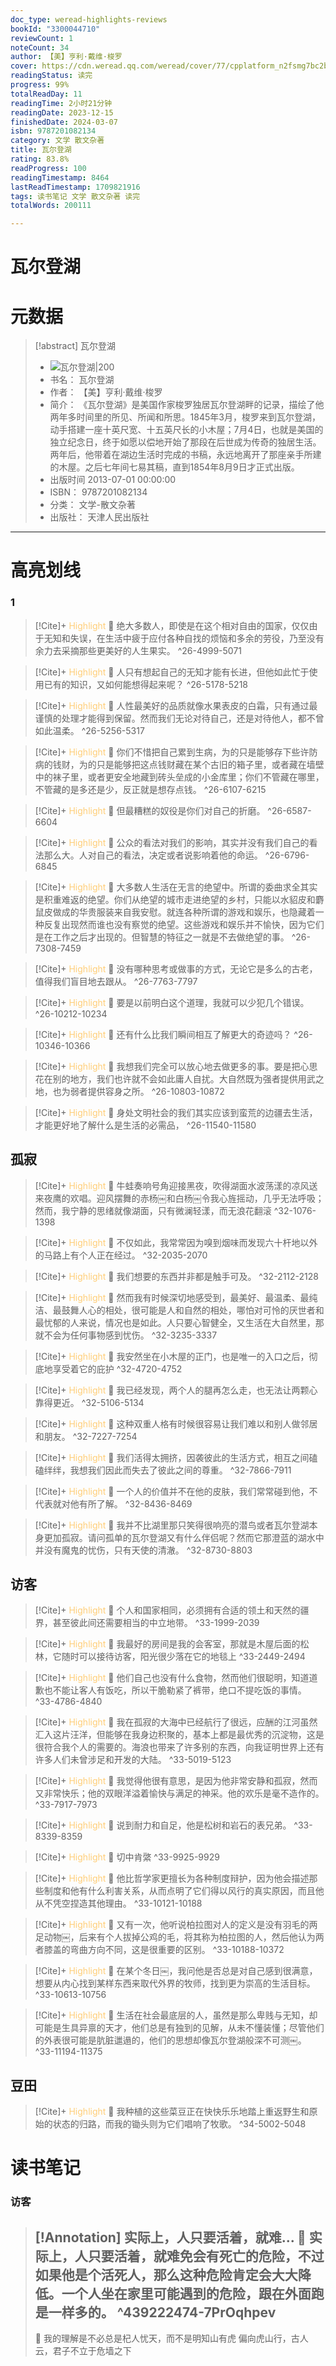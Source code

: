 ```yaml
---
doc_type: weread-highlights-reviews
bookId: "3300044710"
reviewCount: 1
noteCount: 34
author: 【美】亨利·戴维·梭罗
cover: https://cdn.weread.qq.com/weread/cover/77/cpplatform_n2fsmg7bc2bnzhmkfxqq6q/t7_cpplatform_n2fsmg7bc2bnzhmkfxqq6q1686541831.jpg
readingStatus: 读完
progress: 99%
totalReadDay: 11
readingTime: 2小时21分钟
readingDate: 2023-12-15
finishedDate: 2024-03-07
isbn: 9787201082134
category: 文学 散文杂著
title: 瓦尔登湖
rating: 83.8%
readProgress: 100
readingTimestamp: 8464
lastReadTimestamp: 1709821916
tags: 读书笔记 文学 散文杂著 读完
totalWords: 200111

---
```


# 瓦尔登湖

# 元数据
> [!abstract] 瓦尔登湖
> - ![ 瓦尔登湖|200](https://cdn.weread.qq.com/weread/cover/77/cpplatform_n2fsmg7bc2bnzhmkfxqq6q/t7_cpplatform_n2fsmg7bc2bnzhmkfxqq6q1686541831.jpg)
> - 书名： 瓦尔登湖
> - 作者： 【美】亨利·戴维·梭罗
> - 简介： 《瓦尔登湖》是美国作家梭罗独居瓦尔登湖畔的记录，描绘了他两年多时间里的所见、所闻和所思。1845年3月，梭罗来到瓦尔登湖，动手搭建一座十英尺宽、十五英尺长的小木屋；7月4日，也就是美国的独立纪念日，终于如愿以偿地开始了那段在后世成为传奇的独居生活。两年后，他带着在湖边生活时完成的书稿，永远地离开了那座亲手所建的木屋。之后七年间七易其稿，直到1854年8月9日才正式出版。
> - 出版时间 2013-07-01 00:00:00
> - ISBN： 9787201082134
> - 分类： 文学-散文杂著
> - 出版社： 天津人民出版社



---

# 高亮划线
### 1


> [!Cite]+ <span style="color: #ffce78;">Highlight</span>
> 📌 绝大多数人，即使是在这个相对自由的国家，仅仅由于无知和失误，在生活中疲于应付各种自找的烦恼和多余的劳役，乃至没有余力去采摘那些更美好的人生果实。
> ^26-4999-5071


> [!Cite]+ <span style="color: #ffce78;">Highlight</span>
> 📌 人只有想起自己的无知才能有长进，但他如此忙于使用已有的知识，又如何能想得起来呢？
> ^26-5178-5218


> [!Cite]+ <span style="color: #ffce78;">Highlight</span>
> 📌 人性最美好的品质就像水果表皮的白霜，只有通过最谨慎的处理才能得到保留。然而我们无论对待自己，还是对待他人，都不曾如此温柔。
> ^26-5256-5317


> [!Cite]+ <span style="color: #ffce78;">Highlight</span>
> 📌 你们不惜把自己累到生病，为的只是能够存下些许防病的钱财，为的只是能够把这点钱财藏在某个古旧的箱子里，或者藏在墙壁中的袜子里，或者更安全地藏到砖头垒成的小金库里；你们不管藏在哪里，不管藏的是多还是少，反正就是想存点钱。
> ^26-6107-6215


> [!Cite]+ <span style="color: #ffce78;">Highlight</span>
> 📌 但最糟糕的奴役是你们对自己的折磨。
> ^26-6587-6604


> [!Cite]+ <span style="color: #ffce78;">Highlight</span>
> 📌 公众的看法对我们的影响，其实并没有我们自己的看法那么大。人对自己的看法，决定或者说影响着他的命运。
> ^26-6796-6845


> [!Cite]+ <span style="color: #ffce78;">Highlight</span>
> 📌 大多数人生活在无言的绝望中。所谓的委曲求全其实是积重难返的绝望。你们从绝望的城市走进绝望的乡村，只能以水貂皮和麝鼠皮做成的华贵服装来自我安慰。就连各种所谓的游戏和娱乐，也隐藏着一种反复出现然而谁也没有察觉的绝望。这些游戏和娱乐并不愉快，因为它们是在工作之后才出现的。但智慧的特征之一就是不去做绝望的事。
> ^26-7308-7459


> [!Cite]+ <span style="color: #ffce78;">Highlight</span>
> 📌 没有哪种思考或做事的方式，无论它是多么的古老，值得我们盲目地去跟从。
> ^26-7763-7797


> [!Cite]+ <span style="color: #ffce78;">Highlight</span>
> 📌 要是以前明白这个道理，我就可以少犯几个错误。
> ^26-10212-10234


> [!Cite]+ <span style="color: #ffce78;">Highlight</span>
> 📌 还有什么比我们瞬间相互了解更大的奇迹吗？
> ^26-10346-10366


> [!Cite]+ <span style="color: #ffce78;">Highlight</span>
> 📌 我想我们完全可以放心地去做更多的事。要是把心思花在别的地方，我们也许就不会如此庸人自扰。大自然既为强者提供用武之地，也为弱者提供容身之所。
> ^26-10803-10872


> [!Cite]+ <span style="color: #ffce78;">Highlight</span>
> 📌 身处文明社会的我们其实应该到蛮荒的边疆去生活，才能更好地了解什么是生活的必需品，
> ^26-11540-11580
## 孤寂


> [!Cite]+ <span style="color: #ffce78;">Highlight</span>
> 📌 牛蛙奏响号角迎接黑夜，吹得湖面水波荡漾的凉风送来夜鹰的欢唱。迎风摆舞的赤杨￼和白杨￼令我心旌摇动，几乎无法呼吸；然而，我宁静的思绪就像湖面，只有微澜轻漾，而无浪花翻滚
> ^32-1076-1398


> [!Cite]+ <span style="color: #ffce78;">Highlight</span>
> 📌 不仅如此，我常常因为嗅到烟味而发现六十杆地以外的马路上有个人正在经过。
> ^32-2035-2070


> [!Cite]+ <span style="color: #ffce78;">Highlight</span>
> 📌 我们想要的东西并非都是触手可及。
> ^32-2112-2128


> [!Cite]+ <span style="color: #ffce78;">Highlight</span>
> 📌 然而我有时候深切地感受到，最美好、最温柔、最纯洁、最鼓舞人心的相处，很可能是人和自然的相处，哪怕对可怜的厌世者和最忧郁的人来说，情况也是如此。人只要心智健全，又生活在大自然里，那就不会为任何事物感到忧伤。
> ^32-3235-3337


> [!Cite]+ <span style="color: #ffce78;">Highlight</span>
> 📌 我安然坐在小木屋的正门，也是唯一的入口之后，彻底地享受着它的庇护
> ^32-4720-4752


> [!Cite]+ <span style="color: #ffce78;">Highlight</span>
> 📌 我已经发现，两个人的腿再怎么走，也无法让两颗心靠得更近。
> ^32-5106-5134


> [!Cite]+ <span style="color: #ffce78;">Highlight</span>
> 📌 这种双重人格有时候很容易让我们难以和别人做邻居和朋友。
> ^32-7227-7254


> [!Cite]+ <span style="color: #ffce78;">Highlight</span>
> 📌 我们活得太拥挤，因袭彼此的生活方式，相互之间磕磕绊绊，我想我们因此而失去了彼此之间的尊重。
> ^32-7866-7911


> [!Cite]+ <span style="color: #ffce78;">Highlight</span>
> 📌 一个人的价值并不在他的皮肤，我们常常碰到他，不代表就对他有所了解。
> ^32-8436-8469


> [!Cite]+ <span style="color: #ffce78;">Highlight</span>
> 📌 我并不比湖里那只笑得很响亮的潜鸟或者瓦尔登湖本身更加孤寂。请问孤单的瓦尔登湖又有什么伴侣呢？然而它那澄蓝的湖水中并没有魔鬼的忧伤，只有天使的清澈。
> ^32-8730-8803
## 访客


> [!Cite]+ <span style="color: #ffce78;">Highlight</span>
> 📌 个人和国家相同，必须拥有合适的领土和天然的疆界，甚至彼此间还需要相当的中立地带。
> ^33-1999-2039


> [!Cite]+ <span style="color: #ffce78;">Highlight</span>
> 📌 我最好的房间是我的会客室，那就是木屋后面的松林，它随时可以接待访客，阳光很少落在它的地毯上
> ^33-2449-2494


> [!Cite]+ <span style="color: #ffce78;">Highlight</span>
> 📌 他们自己也没有什么食物，然而他们很聪明，知道道歉也不能让客人有饭吃，所以干脆勒紧了裤带，绝口不提吃饭的事情。
> ^33-4786-4840


> [!Cite]+ <span style="color: #ffce78;">Highlight</span>
> 📌 我在孤寂的大海中已经航行了很远，应酬的江河虽然汇入这片汪洋，但能够在我身边积聚的，基本上都是最优秀的沉淀物，这是很符合我个人的需要的。海浪也带来了许多别的东西，向我证明世界上还有许多人们未曾涉足和开发的大陆。
> ^33-5019-5123


> [!Cite]+ <span style="color: #ffce78;">Highlight</span>
> 📌 我觉得他很有意思，是因为他非常安静和孤寂，然而又非常快乐；他的双眼洋溢着愉快与满足的神采。他的欢乐是毫不造作的。
> ^33-7917-7973


> [!Cite]+ <span style="color: #ffce78;">Highlight</span>
> 📌 说到耐力和自足，他是松树和岩石的表兄弟。
> ^33-8339-8359


> [!Cite]+ <span style="color: #ffce78;">Highlight</span>
> 📌 切中肯綮
> ^33-9925-9929


> [!Cite]+ <span style="color: #ffce78;">Highlight</span>
> 📌 他比哲学家更擅长为各种制度辩护，因为他会描述那些制度和他有什么利害关系，从而点明了它们得以风行的真实原因，而且他从不凭空捏造其他理由。
> ^33-10121-10188


> [!Cite]+ <span style="color: #ffce78;">Highlight</span>
> 📌 又有一次，他听说柏拉图对人的定义是没有羽毛的两足动物￼，后来有个人拔掉公鸡的毛，将其称为柏拉图的人，然后他认为两者膝盖的弯曲方向不同，这是很重要的区别。
> ^33-10188-10372


> [!Cite]+ <span style="color: #ffce78;">Highlight</span>
> 📌 在某个冬日￼，我问他是否总是对自己感到很满意，想要从内心找到某样东西来取代外界的牧师，找到更为崇高的生活目标。
> ^33-10613-10756


> [!Cite]+ <span style="color: #ffce78;">Highlight</span>
> 📌 生活在社会最底层的人，虽然是那么卑贱与无知，却可能是生具异禀的天才，他们总是有独到的见解，从未不懂装懂；尽管他们的外表很可能是肮脏邋遢的，他们的思想却像瓦尔登湖般深不可测￼。
> ^33-11194-11375
## 豆田


> [!Cite]+ <span style="color: #ffce78;">Highlight</span>
> 📌 我种植的这些菜豆正在快快乐乐地踏上重返野生和原始的状态的归路，而我的锄头则为它们唱响了牧歌。
> ^34-5002-5048

# 读书笔记

### 访客

> [!Annotation] 实际上，人只要活着，就难...
> 📌 实际上，人只要活着，就难免会有死亡的危险，不过如果他是个活死人，那么这种危险肯定会大大降低。一个人坐在家里可能遇到的危险，跟在外面跑是一样多的。 
> ^439222474-7PrOqhpev
> ---
> 💭 我的理解是不必总是杞人忧天，而不是明知山有虎 偏向虎山行，古人云，君子不立于危墙之下
